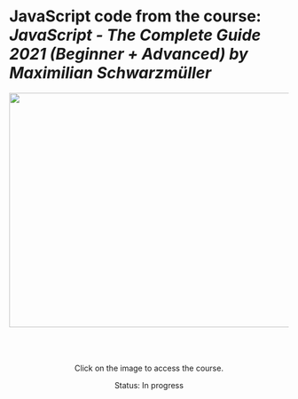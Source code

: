# JavaScript code from the course: ***JavaScript - The Complete Guide 2021 (Beginner + Advanced) by Maximilian Schwarzmüller***

<div align="center">
  <a href="https://www.udemy.com/course/javascript-the-complete-guide-2020-beginner-advanced/" target="_blank">
    <img src="https://miro.medium.com/max/1400/1*ahpxPO0jLGb9EWrY2qQPhg.jpeg" width="750" height="422">
  </a>
</div>
</br>
</br>
</br>
<div align="center">
  <p>
    Click on the image to access the course.
  </p>
  <p>
    Status: In progress
  </p>
</div>
